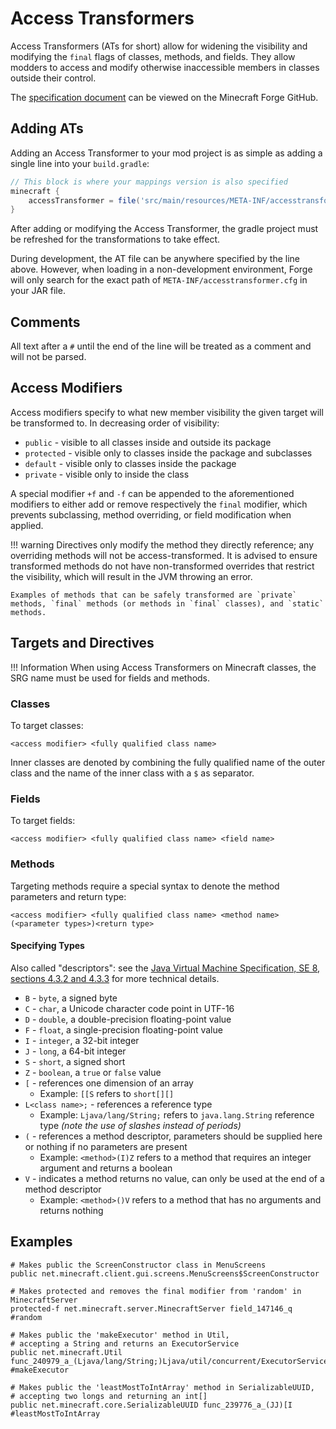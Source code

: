 Access Transformers
===================

Access Transformers (ATs for short) allow for widening the visibility and modifying the `final` flags of classes, methods, and fields. They allow modders to access and modify otherwise inaccessible members in classes outside their control.

The [specification document][specs] can be viewed on the Minecraft Forge GitHub.

Adding ATs
----------

Adding an Access Transformer to your mod project is as simple as adding a single line into your `build.gradle`:

```groovy
// This block is where your mappings version is also specified
minecraft {
    accessTransformer = file('src/main/resources/META-INF/accesstransformer.cfg')
}
```

After adding or modifying the Access Transformer, the gradle project must be refreshed for the transformations to take effect.

During development, the AT file can be anywhere specified by the line above. However, when loading in a non-development environment, Forge will only search for the exact path of `META-INF/accesstransformer.cfg` in your JAR file.

Comments
--------

All text after a `#` until the end of the line will be treated as a comment and will not be parsed.

Access Modifiers
----------------

Access modifiers specify to what new member visibility the given target will be transformed to. In decreasing order of visibility:

  * `public` - visible to all classes inside and outside its package
  * `protected` - visible only to classes inside the package and subclasses
  * `default` - visible only to classes inside the package
  * `private` - visible only to inside the class

A special modifier `+f` and `-f` can be appended to the aforementioned modifiers to either add or remove respectively the `final` modifier, which prevents subclassing, method overriding, or field modification when applied.

!!! warning
    Directives only modify the method they directly reference; any overriding methods will not be access-transformed. It is advised to ensure transformed methods do not have non-transformed overrides that restrict the visibility, which will result in the JVM throwing an error.
    
    Examples of methods that can be safely transformed are `private` methods, `final` methods (or methods in `final` classes), and `static` methods.

Targets and Directives
----------------------

!!! Information
    When using Access Transformers on Minecraft classes, the SRG name must be used for fields and methods.

### Classes
To target classes:
```
<access modifier> <fully qualified class name>
```
Inner classes are denoted by combining the fully qualified name of the outer class and the name of the inner class with a `$` as separator.

### Fields
To target fields:
```
<access modifier> <fully qualified class name> <field name>
```

### Methods
Targeting methods require a special syntax to denote the method parameters and return type:
```
<access modifier> <fully qualified class name> <method name>(<parameter types>)<return type>
```

#### Specifying Types

Also called "descriptors": see the [Java Virtual Machine Specification, SE 8, sections 4.3.2 and 4.3.3][jvmdescriptors] for more technical details.

  * `B` - `byte`, a signed byte
  * `C` - `char`, a Unicode character code point in UTF-16
  * `D` - `double`, a double-precision floating-point value
  * `F` - `float`, a single-precision floating-point value
  * `I` - `integer`, a 32-bit integer
  * `J` - `long`, a 64-bit integer
  * `S` - `short`, a signed short
  * `Z` - `boolean`, a `true` or `false` value
  * `[` - references one dimension of an array
    * Example: `[[S` refers to `short[][]`
  * `L<class name>;` - references a reference type
    * Example: `Ljava/lang/String;` refers to `java.lang.String` reference type _(note the use of slashes instead of periods)_
  * `(` - references a method descriptor, parameters should be supplied here or nothing if no parameters are present
    * Example: `<method>(I)Z` refers to a method that requires an integer argument and returns a boolean
  * `V` - indicates a method returns no value, can only be used at the end of a method descriptor
    * Example: `<method>()V` refers to a method that has no arguments and returns nothing

Examples
--------

```
# Makes public the ScreenConstructor class in MenuScreens
public net.minecraft.client.gui.screens.MenuScreens$ScreenConstructor

# Makes protected and removes the final modifier from 'random' in MinecraftServer
protected-f net.minecraft.server.MinecraftServer field_147146_q #random

# Makes public the 'makeExecutor' method in Util,
# accepting a String and returns an ExecutorService
public net.minecraft.Util func_240979_a_(Ljava/lang/String;)Ljava/util/concurrent/ExecutorService; #makeExecutor

# Makes public the 'leastMostToIntArray' method in SerializableUUID,
# accepting two longs and returning an int[]
public net.minecraft.core.SerializableUUID func_239776_a_(JJ)[I #leastMostToIntArray
```

[specs]: https://github.com/MinecraftForge/AccessTransformers/blob/master/FMLAT.md
[jvmdescriptors]: https://docs.oracle.com/javase/specs/jvms/se8/html/jvms-4.html#jvms-4.3.2
